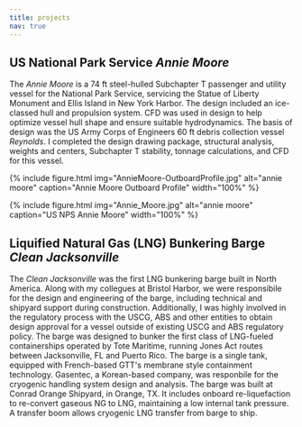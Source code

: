 ```yaml
---
title: projects
nav: true
---
```



## US National Park Service *Annie Moore* 

The *Annie Moore* is a 74 ft steel-hulled Subchapter T passenger and utility vessel for the National Park Service, servicing the Statue of Liberty Monument and Ellis Island in New York Harbor. The design included an ice-classed hull and propulsion system. CFD was used in design to help optimize vessel hull shape and ensure suitable hydrodynamics. The basis of design was the US Army Corps of Engineers 60 ft debris collection vessel *Reynolds*. I completed the design drawing package, structural analysis, weights and centers, Subchapter T stability, tonnage calculations, and CFD for this vessel.

{% include figure.html img="AnnieMoore-OutboardProfile.jpg" alt="annie moore" caption="Annie Moore Outboard Profile" width="100%" %}

{% include figure.html img="Annie_Moore.jpg" alt="annie moore" caption="US NPS Annie Moore" width="100%" %}

## Liquified Natural Gas (LNG) Bunkering Barge *Clean Jacksonville* 

The *Clean Jacksonville* was the first LNG bunkering barge built in North America. Along with my collegues at Bristol Harbor, we were responsibile for the design and engineering of the barge, including technical and shipyard support during construction. Additionally, I was highly involved in the regulatory process with the USCG, ABS and other entities to obtain design approval for a vessel outside of existing USCG and ABS regulatory policy. The barge was designed to bunker the first class of LNG-fueled containerships operated by Tote Maritime, running Jones Act routes between Jacksonville, FL and Puerto Rico. The barge is a single tank, equipped with French-based GTT's membrane style containment technology. Gasentec, a Korean-based company, was responbile for the cryogenic handling system design and analysis. The barge was built at Conrad Orange Shipyard, in Orange, TX. It includes onboard re-liquefaction to re-convert gaseous NG to LNG, maintaining a low internal tank pressure. A transfer boom allows cryogenic LNG transfer from barge to ship.

